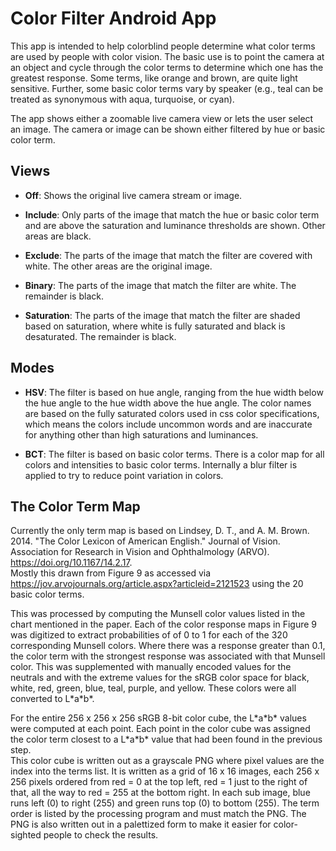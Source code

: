 Color Filter Android App
========================

This app is intended to help colorblind people determine what color terms are 
used by people with color vision.  The basic use is to point the camera at an
object and cycle through the color terms to determine which one has the
greatest response.  Some terms, like orange and brown, are quite light
sensitive.  Further, some basic color terms vary by speaker (e.g., teal can be
treated as synonymous with aqua, turquoise, or cyan).

The app shows either a zoomable live camera view or lets the user select an
image.  The camera or image can be shown either filtered by hue or basic color
term.

Views
-----

- **Off**: Shows the original live camera stream or image.

- **Include**: Only parts of the image that match the hue or basic color term
  and are above the saturation and luminance thresholds are shown.  Other areas
  are black.

- **Exclude**: The parts of the image that match the filter are covered with
  white.  The other areas are the original image.

- **Binary**: The parts of the image that match the filter are white.  The
  remainder is black.

- **Saturation**: The parts of the image that match the filter are shaded based
  on saturation, where white is fully saturated and black is desaturated.  The
  remainder is black.

Modes
-----

- **HSV**: The filter is based on hue angle, ranging from the hue width below
  the hue angle to the hue width above the hue angle.  The color names are
  based on the fully saturated colors used in css color specifications, which
  means the colors include uncommon words and are inaccurate for anything other
  than high saturations and luminances.

- **BCT**: The filter is based on basic color terms.  There is a color map for
  all colors and intensities to basic color terms.  Internally a blur filter is
  applied to try to reduce point variation in colors.


The Color Term Map
------------------

Currently the only term map is based on Lindsey, D. T., and A. M. Brown. 2014.
"The Color Lexicon of American English." Journal of Vision. Association for 
Research in Vision and Ophthalmology (ARVO). https://doi.org/10.1167/14.2.17.  
Mostly this drawn from Figure 9 as accessed via
https://jov.arvojournals.org/article.aspx?articleid=2121523 using the 20 basic 
color terms.

This was processed by computing the Munsell color values listed in the chart
mentioned in the paper.  Each of the color response maps in Figure 9 was
digitized to extract probabilities of of 0 to 1 for each of the 320
corresponding Munsell colors.  Where there was a response greater than 0.1, the
color term with the strongest response was associated with that Munsell color.
This was supplemented with manually encoded values for the neutrals and with
the extreme values for the sRGB color space for black, white, red, green, blue,
teal, purple, and yellow.  These colors were all converted to L\*a\*b\*.

For the entire 256 x 256 x 256 sRGB 8-bit color cube, the L\*a\*b\* values were
computed at each point.  Each point in the color cube was assigned the color 
term closest to a L\*a\*b\* value that had been found in the previous step.  
This color cube is written out as a grayscale PNG where pixel values are the 
index into the terms list.  It is written as a grid of 16 x 16 images, each
256 x 256 pixels ordered from red = 0 at the top left, red = 1 just to the 
right of that, all the way to red = 255 at the bottom right.  In each sub
image, blue runs left (0) to right (255) and green runs top (0) to bottom 
(255).  The term order is listed by the processing program and must match the
PNG.  The PNG is also written out in a palettized form to make it easier for
color-sighted people to check the results.

